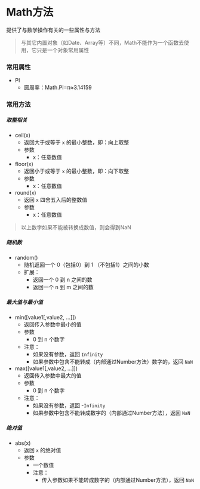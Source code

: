 # Math方法

提供了与数学操作有关的一些属性与方法

> 与其它内置对象（如Date、Array等）不同，Math不能作为一个函数去使用，它只是一个对象常用属性

### 常用属性

- PI
  - 圆周率：Math.PI=π≈3.14159

### 常用方法

##### 取整相关

- ceil(x)
    - 返回大于或等于 `x` 的最小整数，即：向上取整
    - 参数
        - x：任意数值
- floor(x)
    - 返回小于或等于 `x` 的最小整数，即：向下取整
    - 参数
        - x：任意数值
- round(x)
    - 返回 `x` 四舍五入后的整数值
    - 参数
        - x：任意数值

> 以上数字如果不能被转换成数值，则会得到NaN

##### 随机数

- random()
    - 随机返回一个 0（包括0）到 1 （不包括1）之间的小数
    - 扩展：
        - 返回一个 0 到 n 之间的数
        - 返回一个 n 到 m 之间的数

##### 最大值与最小值

- min([value1[,value2, ...]])
    - 返回传入参数中最小的值
    - 参数
        - 0 到 n 个数字
    - 注意：
        - 如果没有参数，返回 `Infinity`
        - 如果参数中包含不能转成（内部通过Number方法）数字的，返回 `NaN`
- max([value1[,value2, ...]])
    - 返回传入参数中最大的值
    - 参数
        - 0 到 n 个数字
    - 注意：
        - 如果没有参数，返回 -`Infinity`
        - 如果参数中包含不能转成数字的（内部通过Number方法），返回 `NaN`

##### 绝对值

- abs(x)
    - 返回 `x` 的绝对值 
    - 参数
        - 一个数值
        - 注意：
            - 传入参数如果不能转成数字的（内部通过Number方法），返回 `NaN`





